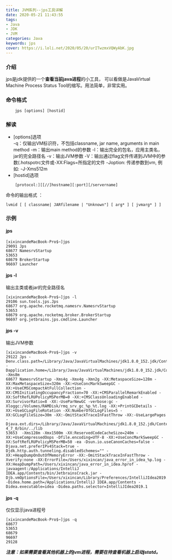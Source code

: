 ```yaml
---
title: JVM系列--jps工具详解
date: 2020-05-21 11:43:55
tags:
- Java
- JDK
- JVM
categories: Java
keywords: jps
cover: https://i.loli.net/2020/05/20/urITwzmxVQWyAbK.jpg
---
```

### 介绍
jps是jdk提供的一个**查看当前java进程**的小工具， 可以看做是JavaVirtual Machine Process Status Tool的缩写。用法简单，非常实用。

### 命令格式
```shell
    jps [options] [hostid] 
```
### 解读
- [options]选项  
\-q：仅输出VM标识符，不包括classname, jar name, arguments in main method 
\-m：输出main method的参数 
\-l：输出完全的包名，应用主类名，jar的完全路径名 
\-v：输出JVM参数 
\-V：输出通过flag文件传递到JVM中的参数(.hotspotrc文件或-XX:Flags=所指定的文件 
\-Joption: 传递参数到vm, 例如: -J-Xms512m 
- [hostid]选项  
```shell
    [protocol:][[//]hostname][:port][/servername]
```
命令的输出格式 ：
```shell
lvmid [ [ classname| JARfilename | "Unknown"] [ arg* ] [ jvmarg* ] ]
```

### 示例
#### jps
```shell
[xixincandeMacBook-Pro$~]jps
29091 Jps
68677 NamesrvStartup
53653 
68679 BrokerStartup
96697 Launcher
```
#### jps -l
输出主类或者jar的完全路径名
```shell
[xixincandeMacBook-Pro$~]jps -l
29106 sun.tools.jps.Jps
68677 org.apache.rocketmq.namesrv.NamesrvStartup
53653 
68679 org.apache.rocketmq.broker.BrokerStartup
96697 org.jetbrains.jps.cmdline.Launcher
```
#### jps -v
输出JVM参数
```shell
[xixincandeMacBook-Pro$~]jps -v
29122 Jps -Denv.class.path=/Library/Java/JavaVirtualMachines/jdk1.8.0_152.jdk/Contents/Home/lib/tools.jar:/Library/Java/JavaVirtualMachines/jdk1.8.0_152.jdk/Contents/Home/lib/dt.jar -Dapplication.home=/Library/Java/JavaVirtualMachines/jdk1.8.0_152.jdk/Contents/Home -Xms8m
68677 NamesrvStartup -Xms4g -Xmx4g -Xmn2g -XX:MetaspaceSize=128m -XX:MaxMetaspaceSize=320m -XX:+UseConcMarkSweepGC -XX:+UseCMSCompactAtFullCollection -XX:CMSInitiatingOccupancyFraction=70 -XX:+CMSParallelRemarkEnabled -XX:SoftRefLRUPolicyMSPerMB=0 -XX:+CMSClassUnloadingEnabled -XX:SurvivorRatio=8 -XX:-UseParNewGC -verbose:gc -Xloggc:/Volumes/RAMDisk/rmq_srv_gc_%p_%t.log -XX:+PrintGCDetails -XX:+UseGCLogFileRotation -XX:NumberOfGCLogFiles=5 -XX:GCLogFileSize=30m -XX:-OmitStackTraceInFastThrow -XX:-UseLargePages -Djava.ext.dirs=/Library/Java/JavaVirtualMachines/jdk1.8.0_152.jdk/Contents/Home/jre/lib/ext:/Users/xixincan/RocketMQ-4_7_0/bin/../lib
53653  -Xms128m -Xmx1500m -XX:ReservedCodeCacheSize=240m -XX:+UseCompressedOops -Dfile.encoding=UTF-8 -XX:+UseConcMarkSweepGC -XX:SoftRefLRUPolicyMSPerMB=50 -ea -Dsun.io.useCanonCaches=false -Djava.net.preferIPv4Stack=true -Djdk.http.auth.tunneling.disabledSchemes="" -XX:+HeapDumpOnOutOfMemoryError -XX:-OmitStackTraceInFastThrow -Xverify:none -XX:ErrorFile=/Users/xixincan/java_error_in_idea_%p.log -XX:HeapDumpPath=/Users/xixincan/java_error_in_idea.hprof -javaagent:/Applications/IntelliJ IDEA.app/Contents/bin/JetbrainsCrack.jar -Djb.vmOptionsFile=/Users/xixincan/Library/Preferences/IntelliJIdea2019.1/idea.vmoptions -Didea.home.path=/Applications/IntelliJ IDEA.app/Contents -Didea.executable=idea -Didea.paths.selector=IntelliJIdea2019.1
```
#### jps -q
仅仅显示java进程号
```shell
[xixincandeMacBook-Pro$~]jps -q
68677
53653
68679
96697
29128
```
***注意：如果需要查看其他机器上的jvm进程，需要在待查看机器上启动jstatd。***